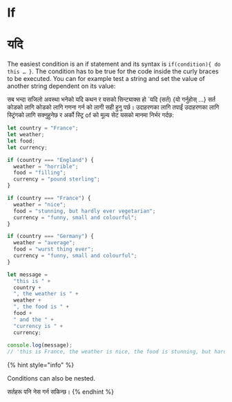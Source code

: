 # If

# यदि

The easiest condition is an if statement and its syntax is `if(condition){ do this … }`. The condition has to be true for the code inside the curly braces to be executed. You can for example test a string and set the value of another string dependent on its value:

सब भन्दा सजिलो अवस्था भनेको यदि कथन र यसको सिन्ट्याक्स हो `यदि (सर्त) {यो गर्नुहोस् ...} सर्त कोडको लागि कोडको लागि गणना गर्न को लागी सही हुनु पर्छ। उदाहरणका लागि तपाईं उदाहरणका लागि स्ट्रिंगको लागि सक्नुहुनेछ र अर्को स्ट्रि of को मूल्य सेट यसको मानमा निर्भर गर्दछ:

```javascript
let country = "France";
let weather;
let food;
let currency;

if (country === "England") {
  weather = "horrible";
  food = "filling";
  currency = "pound sterling";
}

if (country === "France") {
  weather = "nice";
  food = "stunning, but hardly ever vegetarian";
  currency = "funny, small and colourful";
}

if (country === "Germany") {
  weather = "average";
  food = "wurst thing ever";
  currency = "funny, small and colourful";
}

let message =
  "this is " +
  country +
  ", the weather is " +
  weather +
  ", the food is " +
  food +
  " and the " +
  "currency is " +
  currency;
  
console.log(message);
// 'this is France, the weather is nice, the food is stunning, but hardly ever vegetarian and the currency is funny, small and colourful'
```

{% hint style="info" %}


Conditions can also be nested.

सर्तहरू पनि नेस गर्न सकिन्छ।
{% endhint %}
